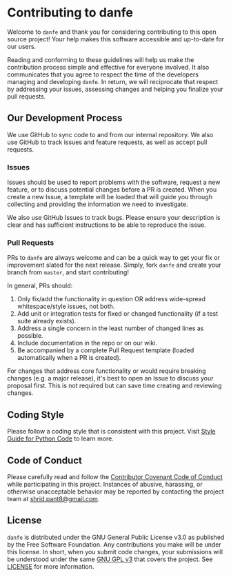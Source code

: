 # Contributing to danfe

Welcome to `danfe` and thank you for considering contributing to this open source project! Your help makes this software accessible and up-to-date for our users.

Reading and conforming to these guidelines will help us make the contribution process simple and effective for everyone involved. It also communicates that you agree to respect the time of the developers managing and developing `danfe`. In return, we will reciprocate that respect by addressing your issues, assessing changes and helping you finalize your pull requests.

## Our Development Process

We use GitHub to sync code to and from our internal repository. We also use GitHub to track issues and feature requests, as well as accept pull requests.

### Issues

Issues should be used to report problems with the software, request a new feature, or to discuss potential changes before a PR is created. When you create a new Issue, a template will be loaded that will guide you through collecting and providing the information we need to investigate.

We also use GitHub Issues to track bugs. Please ensure your description is clear and has sufficient instructions to be able to reproduce the issue.

### Pull Requests

PRs to `danfe` are always welcome and can be a quick way to get your fix or improvement slated for the next release. Simply, fork `danfe` and create your branch from `master`, and start contributing!

In general, PRs should:

1. Only fix/add the functionality in question OR address wide-spread whitespace/style issues, not both.
2. Add unit or integration tests for fixed or changed functionality (if a test suite already exists).
3. Address a single concern in the least number of changed lines as possible.
4. Include documentation in the repo or on our wiki.
5. Be accompanied by a complete Pull Request template (loaded automatically when a PR is created).

For changes that address core functionality or would require breaking changes (e.g. a major release), it's best to open an Issue to discuss your proposal first. This is not required but can save time creating and reviewing changes.

## Coding Style

Please follow a coding style that is consistent with this project. Visit [Style Guide for Python Code](https://www.python.org/dev/peps/pep-0008/) to learn more.

## Code of Conduct

Please carefully read and follow the [Contributor Covenant Code of Conduct](https://github.com/shridpant/danfe/blob/master/CODE_OF_CONDUCT.md) while participating in this project. Instances of abusive, harassing, or otherwise unacceptable behavior may be reported by contacting the project team at shrid.pant8@gmail.com.

## License

`danfe` is distributed under the GNU General Public License v3.0 as published by the Free Software Foundation. Any contributions you make will be under this license. In short, when you submit code changes, your submissions will be understood under the same [GNU GPL v3](https://www.gnu.org/licenses/) that covers the project. See [LICENSE](https://github.com/shridpant/danfe/blob/master/LICENSE) for more information.

